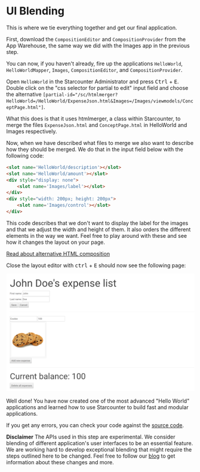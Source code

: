 # UI Blending

This is where we tie everything together and get our final application.

First, download the `CompositionEditor` and `CompositionProvider` from the App Warehouse, the same way we did with the Images app in the previous step. 

You can now, if you haven't already, fire up the applications `HelloWorld`, `HelloWorldMapper`, `Images`, `CompositionEditor`, and `CompositionProvider`.

Open `HelloWorld` in the Starcounter Administrator and press <kbd>Ctrl</kbd> + <kbd>E</kbd>. Double click on the "css selector for partial to edit" input field and choose the alternative `[partial-id="/sc/htmlmerger?HelloWorld=/HelloWorld/ExpenseJson.html&Images=/Images/viewmodels/ConceptPage.html"]`.

What this does is that it uses htmlmerger, a class within Starcounter, to merge the files `ExpenseJson.html` and `ConceptPage.html` in HelloWorld and Images respectively.

Now, when we have described what files to merge we also want to describe how they should be merged. We do that in the input field below with the following code:
```html
<slot name='HelloWorld/description'></slot>
<slot name='HelloWorld/amount'></slot>
<div style="display: none">
    <slot name='Images/label'></slot>
</div>
<div style="width: 200px; height: 200px">
    <slot name='Images/control'></slot>
</div>
```

This code describes that we don't want to display the label for the images and that we adjust the width and height of them. It also orders the different elements in the way we want. Feel free to play around with these and see how it changes the layout on your page. 

<aside class="read-more">
   <a href="http://starcounter.io/guides/web/import-html-compositions/">Read about alternative HTML composition</a>
</aside>

Close the layout editor with <kbd>ctrl</kbd> + <kbd>E</kbd> should now see the following page:

![final tutorial image](/assets/Capture-2.png)

Well done! You have now created one of the most advanced "Hello World" applications and learned how to use Starcounter to build fast and modular applications. 

If you get any errors, you can check your code against the [source code](https://github.com/StarcounterApps/HelloWorld/commit/2529454769109877c3d7981b39dc2cd8e7d380f7).

<section class="hero"><strong>Disclaimer</strong>
The APIs used in this step are experimental. We consider blending of different application's user interfaces to be an essential feature. We are working hard to develop exceptional blending that might require the steps outlined here to be changed. Feel free to follow our <a href="http://starcounter.io/blog/">blog</a> to get information about these changes and more.</section>